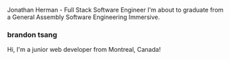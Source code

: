 Jonathan Herman - Full Stack Software Engineer
I'm about to graduate from a General Assembly Software Engineering Immersive.

### brandon tsang

Hi, I'm a junior web developer from Montreal, Canada!
